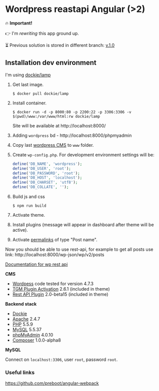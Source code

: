 # Wordpress reastapi Angular (>2)

:fire: **Important!**

:point_right: I'm _rewriting_ this app ground up.

:hourglass_flowing_sand: Previous solution is stored in different branch: [v.1.0](https://github.com/artemdemo/wordpress-restapi-angular2/tree/v.1.0)

## Installation dev environment

I'm using [dockie/lamp](http://github.com/robloach/dockie)

1. Get last image.
    ```
    $ docker pull dockie/lamp
    ```

2. Install container.
    ```
    $ docker run -d -p 8000:80 -p 2200:22 -p 3306:3306 -v $(pwd)/www:/var/www/html:rw dockie/lamp
    ```
    
    Site will be available at http://localhost:8000/

3. Adding `wordpress` bd - http://localhost:8000/phpmyadmin

4. Copy last [wordpress CMS](https://wordpress.org/download/) to `www` folder.

5. Create `wp-config.php`.
    For development environment settings will be:
    ```php
    define('DB_NAME', 'wordpress');
    define('DB_USER', 'root');
    define('DB_PASSWORD', 'root');
    define('DB_HOST', 'localhost');
    define('DB_CHARSET', 'utf8');
    define('DB_COLLATE', '');
    ```

6. Build js and css
    ```
    $ npm run build
    ```
    
7. Activate theme.

8. Install plugins (message will appear in dashboard after theme will be active).

9. Activate [permalinks](http://localhost:8000/wp-admin/options-permalink.php) of type "Post name".
   
Now you should be able to use rest-api, for example to get all posts use link: http://localhost:8000/wp-json/wp/v2/posts

[Documentation for wp rest api](https://developer.wordpress.org/rest-api/using-the-rest-api/discovery/)


**CMS**

* [Wordpess](https://wordpress.org/download/) code tested for version 4.7.3
* [TGM Plugin Activation](https://github.com/TGMPA/TGM-Plugin-Activation) 2.6.1 (included in theme)
* [Rest API Plugin](https://wordpress.org/plugins/rest-api/) 2.0-beta15 (included in theme)

**Backend stack**

* [Dockie](../dockie)
* [Apache](https://httpd.apache.org/) 2.4.7
* [PHP](http://php.net/) 5.5.9
* [MySQL](http://www.mysql.com/) 5.5.37
* [phpMyAdmin](http://www.phpmyadmin.net/) 4.0.10
* [Composer](http://getcomposer.org) 1.0.0-alpha8
  
**MySQL**

Connect on `localhost:3306`, user `root`, password `root`.

### Useful links

https://github.com/preboot/angular-webpack
